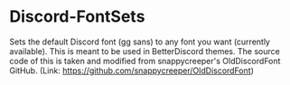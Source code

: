 # Discord-FontSets
Sets the default Discord font (gg sans) to any font you want (currently available). This is meant to be used in BetterDiscord themes. 
The source code of this is taken and modified from snappycreeper's OldDiscordFont GitHub. (Link: https://github.com/snappycreeper/OldDiscordFont)
